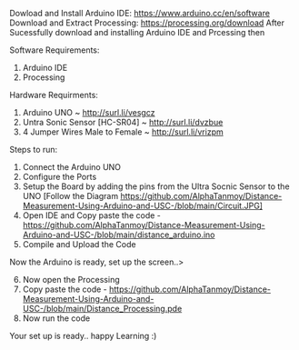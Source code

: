 Dowload and Install Arduino IDE: https://www.arduino.cc/en/software
Download and Extract Processing: https://processing.org/download
After Sucessfully download and installing Arduino IDE and Prcessing then

Software Requirements:
1. Arduino IDE
2. Processing

Hardware Requirments:
1. Arduino UNO ~ http://surl.li/vesgcz
2. Untra Sonic Sensor [HC-SR04] ~ http://surl.li/dvzbue
3. 4 Jumper Wires Male to Female ~ http://surl.li/vrizpm

Steps to run:
1. Connect the Arduino UNO
2. Configure the Ports
3. Setup the Board by adding the pins from the Ultra Socnic Sensor to the UNO [Follow the Diagram https://github.com/AlphaTanmoy/Distance-Measurement-Using-Arduino-and-USC-/blob/main/Circuit.JPG]
4. Open IDE and Copy paste the code - https://github.com/AlphaTanmoy/Distance-Measurement-Using-Arduino-and-USC-/blob/main/distance_arduino.ino
5. Compile and Upload the Code

Now the Arduino is ready, set up the screen..>

6. Now open the Processing
7. Copy paste the code - https://github.com/AlphaTanmoy/Distance-Measurement-Using-Arduino-and-USC-/blob/main/Distance_Processing.pde
8. Now run the code

Your set up is ready.. happy Learning :)

